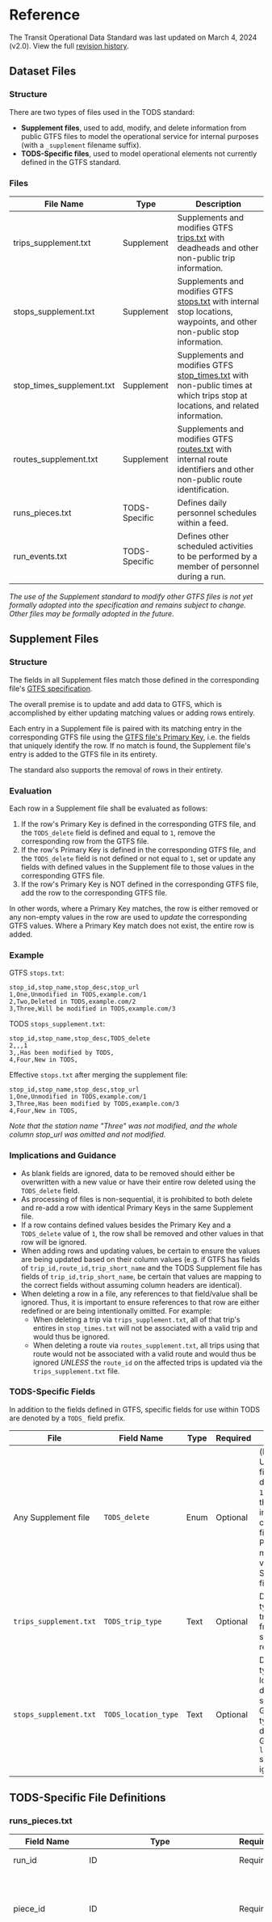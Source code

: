 
# Reference

The Transit Operational Data Standard was last updated on March 4, 2024 (v2.0). View the full [revision history](./revision-history.md).


## Dataset Files

### Structure

There are two types of files used in the TODS standard:

- **Supplement files**, used to add, modify, and delete information from public GTFS files to model the operational service for internal purposes (with a `_supplement` filename suffix).
- **TODS-Specific files**, used to model operational elements not currently defined in the GTFS standard.

### Files

| **File Name** | **Type** | **Description** |
| --- | --- | --- |
| trips_supplement.txt | Supplement | Supplements and modifies GTFS [trips.txt](https://github.com/google/transit/blob/master/gtfs/spec/en/reference.md#tripstxt) with deadheads and other non-public trip information. |
| stops_supplement.txt | Supplement | Supplements and modifies GTFS [stops.txt](https://github.com/google/transit/blob/master/gtfs/spec/en/reference.md#stopstxt) with internal stop locations, waypoints, and other non-public stop information.|
| stop_times_supplement.txt | Supplement | Supplements and modifies GTFS [stop_times.txt](https://github.com/google/transit/blob/master/gtfs/spec/en/reference.md#stop_timestxt) with non-public times at which trips stop at locations, and related information. |
| routes_supplement.txt | Supplement | Supplements and modifies GTFS [routes.txt](https://github.com/google/transit/blob/master/gtfs/spec/en/reference.md#routestxt) with internal route identifiers and other non-public route identification. |
| runs_pieces.txt | TODS-Specific | Defines daily personnel schedules within a feed. |
| run_events.txt | TODS-Specific | Defines other scheduled activities to be performed by a member of personnel during a run. |

_The use of the Supplement standard to modify other GTFS files is not yet formally adopted into the specification and remains subject to change. Other files may be formally adopted in the future._



## Supplement Files

### Structure

The fields in all Supplement files match those defined in the corresponding file's [GTFS specification](https://github.com/google/transit/blob/master/gtfs/spec/en/reference.md).

The overall premise is to update and add data to GTFS, which is accomplished by either updating matching values or adding rows entirely.

Each entry in a Supplement file is paired with its matching entry in the corresponding GTFS file using the [GTFS file's Primary Key](https://gtfs.org/schedule/reference/#dataset-attributes), i.e. the fields that uniquely identify the row. If no match is found, the Supplement file's entry is added to the GTFS file in its entirety.

The standard also supports the removal of rows in their entirety.

### Evaluation

Each row in a Supplement file shall be evaluated as follows:

1. If the row's Primary Key is defined in the corresponding GTFS file, and the `TODS_delete` field is defined and equal to `1`, remove the corresponding row from the GTFS file.
2. If the row's Primary Key is defined in the corresponding GTFS file, and the `TODS_delete` field is not defined or not equal to `1`, set or update any fields with defined values in the Supplement file to those values in the corresponding GTFS file.
3. If the row's Primary Key is NOT defined in the corresponding GTFS file, add the row to the corresponding GTFS file.

In other words, where a Primary Key matches, the row is either removed or any non-empty values in the row are used to *update* the corresponding GTFS values. Where a Primary Key match does not exist, the entire row is added.

### Example

GTFS `stops.txt`:

```
stop_id,stop_name,stop_desc,stop_url
1,One,Unmodified in TODS,example.com/1
2,Two,Deleted in TODS,example.com/2
3,Three,Will be modified in TODS,example.com/3
```

TODS `stops_supplement.txt`:

```
stop_id,stop_name,stop_desc,TODS_delete
2,,,1
3,,Has been modified by TODS,
4,Four,New in TODS,
```

Effective `stops.txt` after merging the supplement file:

```
stop_id,stop_name,stop_desc,stop_url
1,One,Unmodified in TODS,example.com/1
3,Three,Has been modified by TODS,example.com/3
4,Four,New in TODS,
```

_Note that the station name "Three" was not modified, and the whole column stop_url was omitted and not modified._

### Implications and Guidance

- As blank fields are ignored, data to be removed should either be overwritten with a new value or have their entire row deleted using the `TODS_delete` field.
- As processing of files is non-sequential, it is prohibited to both delete and re-add a row with identical Primary Keys in the same Supplement file.
- If a row contains defined values besides the Primary Key and a `TODS_delete` value of `1`, the row shall be removed and other values in that row will be ignored.
- When adding rows and updating values, be certain to ensure the values are being updated based on their column values (e.g. if GTFS has fields of `trip_id,route_id,trip_short_name` and the TODS Supplement file has fields of `trip_id,trip_short_name`, be certain that values are mapping to the correct fields without assuming column headers are identical).
- When deleting a row in a file, any references to that field/value shall be ignored. Thus, it is important to ensure references to that row are either redefined or are being intentionally omitted. For example:
  - When deleting a trip via `trips_supplement.txt`, all of that trip's entires in `stop_times.txt` will not be associated with a valid trip and would thus be ignored.
  - When deleting a route via `routes_supplement.txt`, all trips using that route would not be associated with a valid route and would thus be ignored _UNLESS_ the `route_id` on the affected trips is updated via the `trips_supplement.txt` file.


### TODS-Specific Fields

In addition to the fields defined in GTFS, specific fields for use within TODS are denoted by a `TODS_` field prefix.

| **File** | **Field Name** | **Type** | **Required** | **Description** |
| --- | --- | --- | --- | --- |
| Any Supplement file | `TODS_delete` | Enum | Optional | (blank) - Update other fields; do not delete.<br>`1` - Deletes the GTFS row in the corresponding file whose Primary Key matches the value in the Supplement file's row. |
| `trips_supplement.txt` | `TODS_trip_type` | Text | Optional | Defines the type of the trip if distinct from a standard revenue trip. |
| `stops_supplement.txt` | `TODS_location_type` | Text | Optional | Defines the type of the location if distinct from a standard GTFS location type. Where defined, the GTFS `location_type` shall be ignored. |





## TODS-Specific File Definitions


### runs_pieces.txt

| **Field Name** | **Type** | **Required** | **Description** |
| --- | --- | --- | --- |
| run_id | ID | Required | Identifies a run. |
| piece_id | ID | Required | Identifies the piece of the run. The piece_id field must be unique. |
| start_type | Enum | Required | Indicates whether the piece begins with a deadhead, a revenue trip, or an event.<br /><br />**0** - Deadhead <br />**1** - Trip <br />**2** - Event |
| start_trip_id | ID referencing **deadheads.deadhead_id** or [**trips.trip_id**](https://github.com/google/transit/blob/master/gtfs/spec/en/reference.md#tripstxt) | Required | Identifies the deadhead or trip with which the piece begins. |
| start_trip_position | Non-negative Integer referencing **deadhead_times.location_sequence** or [**stop_times.stop_sequence**](https://github.com/google/transit/blob/master/gtfs/spec/en/reference.md#stop_timestxt) | Optional | Identifies the first operational location or stop to be serviced in the first trip of the piece. This field should only be filled out if the piece does not begin at the first stop of the start trip. |
| end_type | Enum | Required | Indicates whether the piece ends with a deadhead, a revenue trip, or an event. <br /><br />**0** - Deadhead <br />**1** - Trip <br />**2** - Event |
| end_trip_id | ID referencing **deadheads.deadhead_id** or [**trips.trip_id**](https://github.com/google/transit/blob/master/gtfs/spec/en/reference.md#tripstxt) | Required | Identifies the deadhead or trip with which the piece ends. |
| end_trip_position | Non-negative Integer referencing **deadhead_times.location_sequence** or [**stop_times.stop_sequence**](https://github.com/google/transit/blob/master/gtfs/spec/en/reference.md#stop_timestxt) | Optional | Identifies the last operational location or stop to be serviced in the last trip of the piece. This field should only be filled out if the piece does not end at the last stop of the end trip. |

### run_events.txt

| **Field Name** | **Type** | **Required** | **Description** |
| --- | --- | --- | --- |
| run_event_id | ID | Required | Identifies a run event. |
| piece_id | ID referencing **runs_pieces.piece_id** | Required | Identifies the piece during which the run event takes place. |
| event_type | Enum | Required | Indicates which event is scheduled in this entry.<br /><br />**0** - Report Time<br />**1** - Pre-Trip Activity<br />**2** - Post-Trip Activity<br />**3** - Fueling<br />**4** - Break<br />**5** - Availability<br />**6** - Activity<br />**7** - Other |
| event_name | String | Optional | The name for the event that is being used. |
| event_time | Time | Required | The time at which the event begins. |
| event_duration | Non-negative Integer | Required | The scheduled duration of the event from the event_time in seconds. |
| event_from_location_type | Enum | Optional | Indicates whether the event is scheduled to begin at an operational location or a stop.<br /><br />**0** - Operational Location<br />**1** - Stop |
| event_from_location_id | ID referencing **ops_locations.ops_location_id** or [**stops.stop_id**](https://github.com/google/transit/blob/master/gtfs/spec/en/reference.md#stopstxt) | Optional | Identifies the operational location or stop at which the event is scheduled to begin. |
| event_to_location_type | Enum | Optional | Indicates whether the event is scheduled to end at an operational location or a stop.<br /><br />**0** - Operational Location<br />**1** - Stop |
| event_to_location_id | ID referencing **ops_locations.ops_location_id** or [**stops.stop_id**](https://github.com/google/transit/blob/master/gtfs/spec/en/reference.md#stopstxt) | Optional | Identifies the operational location or stop at which the event is scheduled to end. |# Reference
